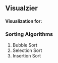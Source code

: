 ## Visualzier

#### Visualization for:
### Sorting Algorithms
1. Bubble Sort
2. Selection Sort
3. Insertion Sort
